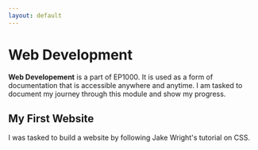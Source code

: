 ```yaml
---
layout: default
---
```


# Web Development
<strong>Web Developement</strong> is a part of EP1000. It is used as a form of documentation that is accessible anywhere and anytime. I am tasked to document my journey through this module and show my progress. 

## My First Website
I was tasked to build a website by following Jake Wright's tutorial on CSS. 
